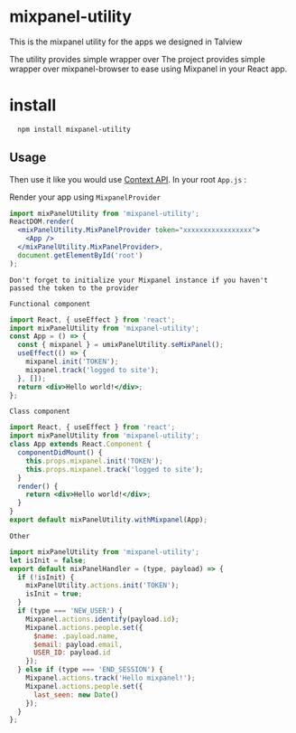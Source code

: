 # mixpanel-utility

This is the mixpanel utility for the apps we designed in Talview

The utility provides simple wrapper over The project provides simple wrapper over mixpanel-browser to ease using Mixpanel in your React app.

# install

```bash
  npm install mixpanel-utility
```

## Usage

Then use it like you would use [Context API](https://reactjs.org/docs/context.html). In your root `App.js` :

Render your app using `MixpanelProvider`

```jsx
import mixPanelUtility from 'mixpanel-utility';
ReactDOM.render(
  <mixPanelUtility.MixPanelProvider token="xxxxxxxxxxxxxxxxx">
    <App />
  </mixPanelUtility.MixPanelProvider>,
  document.getElementById('root')
);
```

`Don't forget to initialize your Mixpanel instance if you haven't passed the token to the provider`

`Functional component`

```jsx
import React, { useEffect } from 'react';
import mixPanelUtility from 'mixpanel-utility';
const App = () => {
  const { mixpanel } = umixPanelUtility.seMixPanel();
  useEffect(() => {
    mixpanel.init('TOKEN');
    mixpanel.track('logged to site');
  }, []);
  return <div>Hello world!</div>;
};
```

`Class component`

```jsx
import React, { useEffect } from 'react';
import mixPanelUtility from 'mixpanel-utility';
class App extends React.Component {
  componentDidMount() {
    this.props.mixpanel.init('TOKEN');
    this.props.mixpanel.track('logged to site');
  }
  render() {
    return <div>Hello world!</div>;
  }
}
export default mixPanelUtility.withMixpanel(App);
```

`Other`

```js
import mixPanelUtility from 'mixpanel-utility';
let isInit = false;
export default mixPanelHandler = (type, payload) => {
  if (!isInit) {
    mixPanelUtility.actions.init('TOKEN');
    isInit = true;
  }
  if (type === 'NEW_USER') {
    Mixpanel.actions.identify(payload.id);
    Mixpanel.actions.people.set({
      $name: .payload.name,
      $email: payload.email,
      USER_ID: payload.id
    });
  } else if (type === 'END_SESSION') {
    Mixpanel.actions.track('Hello mixpanel!');
    Mixpanel.actions.people.set({
      last_seen: new Date()
    });
  }
};
```
